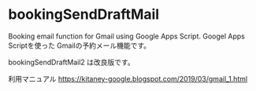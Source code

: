 # bookingSendDraftMail
Booking email function for Gmail using Google Apps Script.
Googel Apps Scriptを使った Gmailの予約メール機能です。

bookingSendDraftMail2 は改良版です。

利用マニュアル
https://kitaney-google.blogspot.com/2019/03/gmail_1.html
